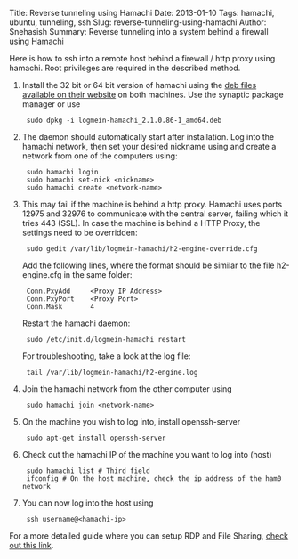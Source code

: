 Title: Reverse tunneling using Hamachi
Date: 2013-01-10 
Tags: hamachi, ubuntu, tunneling, ssh
Slug: reverse-tunneling-using-hamachi
Author: Snehasish
Summary: Reverse tunneling into a system behind a firewall using Hamachi

Here is how to ssh into a remote host behind a firewall / http proxy using hamachi. 
Root privileges are required in the described method.

1. Install the 32 bit or 64 bit version of hamachi using the [deb files available on their website](https://secure.logmein.com/labs/) on both machines. Use the synaptic package manager or use

		sudo dpkg -i logmein-hamachi_2.1.0.86-1_amd64.deb 

2. The daemon should automatically start after installation. Log into the hamachi network, then set your desired nickname using and create a network from one of the computers using:

		sudo hamachi login
		sudo hamachi set-nick <nickname>
		sudo hamachi create <network-name>

3. This may fail if the machine is behind a http proxy. Hamachi uses ports 12975 and 32976 to communicate with the central server, failing which it tries 443 (SSL). In case the machine is behind a HTTP Proxy, the settings need to be overridden:

		sudo gedit /var/lib/logmein-hamachi/h2-engine-override.cfg

	Add the following lines, where the format should be similar to the file h2-engine.cfg in the same folder:

		Conn.PxyAdd 	<Proxy IP Address>
		Conn.PxyPort 	<Proxy Port>
		Conn.Mask 		4

	Restart the hamachi daemon:

		sudo /etc/init.d/logmein-hamachi restart

	For troubleshooting, take a look at the log file:

		tail /var/lib/logmein-hamachi/h2-engine.log

4. Join the hamachi network from the other computer using 

		sudo hamachi join <network-name>

5. On the machine you wish to log into, install openssh-server
		
		sudo apt-get install openssh-server

6. Check out the hamachi IP of the machine you want to log into (host)

		sudo hamachi list # Third field 
		ifconfig # On the host machine, check the ip address of the ham0 network

7. You can now log into the host using 
		
		ssh username@<hamachi-ip>


For a more detailed guide where you can setup RDP and File Sharing, [check out this link](http://www.thefanclub.co.za/how-to/how-remote-login-access-and-control-computers-using-logmein-hamachi-and-haguichi-ubuntu-1204).